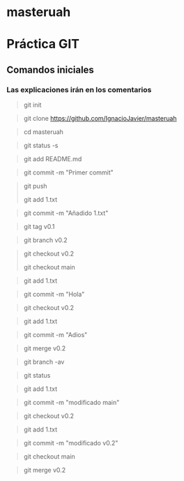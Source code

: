 # masteruah

# Práctica GIT

## Comandos iniciales

### Las explicaciones irán en los comentarios



> git init <!-- Iniciamos GIT -->

> git clone https://github.com/IgnacioJavier/masteruah <!-- Clonamos el directorio -->

>  cd masteruah  <!-- trabajamos en él -->

>  git status -s <!-- Comprobamos el estado de los archivos dentro y vemos que README.md no tiene seguimiento -->

> git add README.md <!-- hacemos seguimiento al archivo README -->

> git commit -m "Primer commit" <!-- Hacemos el primer commit -->

> git push <!-- Con esto guardamos los cambios en el repositorio inicial en mi cuenta de GitHub -->
>
> git add 1.txt

> git commit -m "Añadido 1.txt"

> git tag v0.1 <!-- Añadimos el primer tag -->

> git branch v0.2 <!-- Creamos la primera rama -->

> git checkout v0.2 <!-- Nos movemos a la rama -->
>
> git checkout main

> git add 1.txt

> git commit -m "Hola" <!-- Este es el commit donde hemos puesto "Hola" en 1.txt -->

> git checkout v0.2

>git add 1.txt

> git commit -m "Adios"

> git merge v0.2 <!-- Nos encontramos un mensaje que dice "CONFLICT (content): Merge conflict in 1.txt
> Automatic merge failed; fix conflicts and then commit the result." -->

> git branch -av <!-- Muestra las ramas, con más detalles -->

> git status <!-- Nos mostrará el estado de la fusión, con detalles -->

>git add 1.txt

> git commit -m "modificado main"

> git checkout v0.2

> git add 1.txt

> git commit -m "modificado v0.2"

> git checkout main

> git merge v0.2 <!-- Hemos resuelto el conflicto modoficando el documento para que sea igual en ambas ramas, en mi caso sólo he borrado todo -->

>

